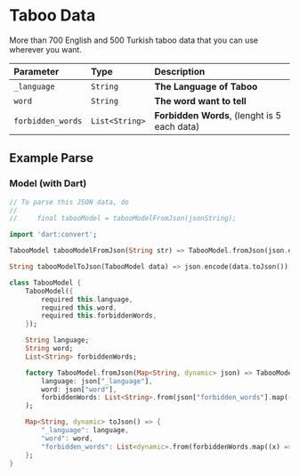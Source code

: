 # Taboo Data

More than 700 English and 500 Turkish taboo data that you can use wherever you want.



| Parameter | Type     | Description                       |
| :-------- | :------- | :-------------------------------- |
| `_language`      | `String` | **The Language of Taboo** |
| `word`      | `String` | **The word want to tell** |
| `forbidden_words`      | `List<String>` | **Forbidden Words**, (lenght is 5 each data)|




## Example Parse

### Model (with Dart)
```dart
// To parse this JSON data, do
//
//     final tabooModel = tabooModelFromJson(jsonString);

import 'dart:convert';

TabooModel tabooModelFromJson(String str) => TabooModel.fromJson(json.decode(str));

String tabooModelToJson(TabooModel data) => json.encode(data.toJson());

class TabooModel {
    TabooModel({
        required this.language,
        required this.word,
        required this.forbiddenWords,
    });

    String language;
    String word;
    List<String> forbiddenWords;

    factory TabooModel.fromJson(Map<String, dynamic> json) => TabooModel(
        language: json["_language"],
        word: json["word"],
        forbiddenWords: List<String>.from(json["forbidden_words"].map((x) => x)),
    );

    Map<String, dynamic> toJson() => {
        "_language": language,
        "word": word,
        "forbidden_words": List<dynamic>.from(forbiddenWords.map((x) => x)),
    };
}


```
